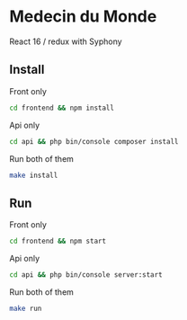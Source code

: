 # Medecin du Monde
React 16 / redux with Syphony


## Install
Front only

```sh
cd frontend && npm install
```

Api only

```sh
cd api && php bin/console composer install
```

Run both of them

```sh
make install
```

## Run
Front only

```sh
cd frontend && npm start
```

Api only

```sh
cd api && php bin/console server:start
```

Run both of them

```sh
make run
```